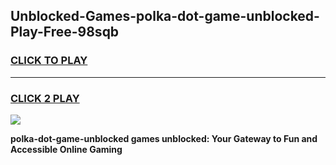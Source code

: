 
## Unblocked-Games-polka-dot-game-unblocked-Play-Free-98sqb
<h3>
<a href="https://premium76.site?title=polka-dot-game-unblocked&ref=19M">CLICK TO PLAY</a></h3>
<hr>

<h3>
<a href="https://premium76.site?title=polka-dot-game-unblocked&ref=19M">CLICK 2 PLAY</a>
  
</h3>

<a href="https://premium76.site?title=polka-dot-game-unblocked&ref=19M"><img src="https://clearcache.store/games.png"></a>


**polka-dot-game-unblocked games unblocked: Your Gateway to Fun and Accessible Online Gaming**
